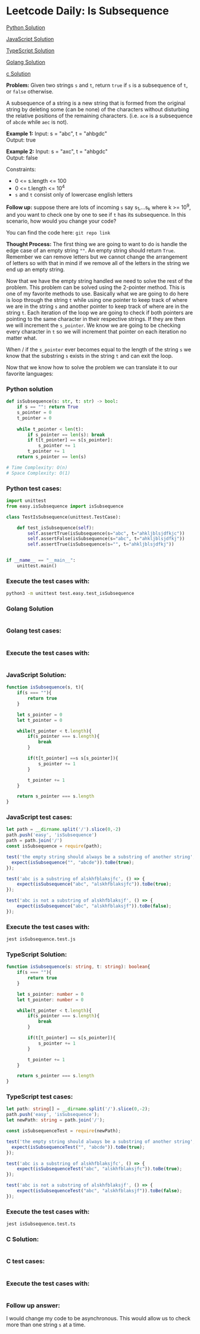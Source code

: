 # Leetcode Daily: Is Subsequence

[Python Solution](#python-solution)

[JavaScript Solution](#javascript-solution)

[TypeScript Solution](#typescript-solution)

[Golang Solution](#golang-solution)

[c Solution](#c-solution)

<strong>Problem:</strong> Given two strings `s` and `t`, return `true` if `s` is a subsequence of `t`, or `false` otherwise. 

A subsequence of a string is a new string that is formed from the original string by deleting some (can be none) of the characters without disturbing the relative positions of the remaining characters. (i.e. `ace` is a subsequence of `abcde` while `aec` is not).

<strong>Example 1:</strong> Input: s = "abc", t = "ahbgdc"
<br/>
Output: true

<strong>Example 2:</strong> Input: s = "axc", t = "ahbgdc"
<br/>
Output: false

Constraints:
- 0 <= s.length <= 100
- 0 <= t.length <= 10<sup>4</sup>
- `s` and `t` consist only of lowercase english letters

<strong>Follow up:</strong> suppose there are lots of incoming `s` say s<sub>1</sub>,...s<sub>k</sub> where k >= 10<sup>9</sup>, and you want to check one by one to see if `t` has its subsequence. In this scenario, how would you change your code?

You can find the code here: `git repo link`

<strong>Thought Process:</strong> The first thing we are going to want to do is handle the edge case of an empty string `""`. An empty string should return `True`. Remember we can remove letters but we cannot change the arrangement of letters so with that in mind if we remove all of the letters in the string we end up an empty string.

Now that we have the empty string handled we need to solve the rest of the problem. This problem can be solved using the 2-pointer method. This is one of my favorite methods to use. Basically what we are going to do here is loop through the string `t` while using one pointer to keep track of where we are in the string `s` and another pointer to keep track of where are in the string `t`. Each iteration of the loop we are going to check if both pointers are pointing to the same character in their respective strings. If they are then we will increment the `s_pointer`. We know we are going to be checking every character in `t` so we will increment that pointer on each iteration no matter what. 

When / if the `s_pointer` ever becomes equal to the length of the string `s` we know that the substring `s` exists in the string `t` and can exit the loop.

Now that we know how to solve the problem we can translate it to our favorite languages:

### Python solution

```python
def isSubsequence(s: str, t: str) -> bool:
    if s == "": return True
    s_pointer = 0
    t_pointer = 0
    
    while t_pointer < len(t):
        if s_pointer == len(s): break
        if t[t_pointer] == s[s_pointer]:
            s_pointer += 1
        t_pointer += 1
    return s_pointer == len(s)

# Time Complexity: O(n)
# Space Complexity: O(1)

```

### Python test cases:
```python
import unittest
from easy.isSubsequence import isSubsequence

class TestIsSubsequence(unittest.TestCase):

    def test_isSubsequence(self):
        self.assertTrue(isSubsequence(s="abc", t="ahkljblsjdfkjc"))
        self.assertFalse(isSubsequence(s="abc", t="ahkljblsjdfkj"))
        self.assertTrue(isSubsequence(s="", t="ahkljblsjdfkj"))


if __name__ == "__main__":
    unittest.main()
```

### Execute the test cases with: 
```bash
python3 -m unittest test.easy.test_isSubsequence
```

### Golang Solution
```golang

```

### Golang test cases:
```golang

```

### Execute the test cases with: 
```bash

```

### JavaScript Solution:
```javascript
function isSubsequence(s, t){
    if(s === ""){
        return true
    }

    let s_pointer = 0
    let t_pointer = 0

    while(t_pointer < t.length){
        if(s_pointer === s.length){
            break
        }

        if(t[t_pointer] ==s s[s_pointer]){
            s_pointer += 1
        }

        t_pointer += 1
    }

    return s_pointer === s.length
}
```

### JavaScript test cases:
```javascript
let path = __dirname.split('/').slice(0,-2)
path.push('easy', 'isSubsequence')
path = path.join('/')
const isSubsequence = require(path);

test('the empty string should always be a substring of another string', () => {
  expect(isSubsequence("", "abcde")).toBe(true);
});

test('abc is a substring of alskhfblaksjfc', () => {
    expect(isSubsequence("abc", "alskhfblaksjfc")).toBe(true);
});

test('abc is not a substring of alskhfblaksjf', () => {
    expect(isSubsequence("abc", "alskhfblaksjf")).toBe(false);
});
```

### Execute the test cases with: 
```bash
jest isSubsequence.test.js
```

### TypeScript Solution:
```typescript
function isSubsequence(s: string, t: string): boolean{
    if(s === ""){
        return true
    }

    let s_pointer: number = 0
    let t_pointer: number = 0

    while(t_pointer < t.length){
        if(s_pointer === s.length){
            break
        }

        if(t[t_pointer] == s[s_pointer]){
            s_pointer += 1
        }

        t_pointer += 1
    }

    return s_pointer === s.length
}
```

### TypeScript test cases:
```typescript
let path: string[] = __dirname.split('/').slice(0,-2);
path.push('easy', 'isSubsequence');
let newPath: string = path.join('/');

const isSubsequenceTest = require(newPath);

test('the empty string should always be a substring of another string', () => {
  expect(isSubsequenceTest("", "abcde")).toBe(true);
});

test('abc is a substring of alskhfblaksjfc', () => {
    expect(isSubsequenceTest("abc", "alskhfblaksjfc")).toBe(true);
});

test('abc is not a substring of alskhfblaksjf', () => {
    expect(isSubsequenceTest("abc", "alskhfblaksjf")).toBe(false);
});
```

### Execute the test cases with: 
```bash
jest isSubsequence.test.ts
```

### C Solution:
```c

```

### C test cases:
```c

```

### Execute the test cases with: 
```bash

```



### Follow up answer:

I would change my code to be asynchronous. This would allow us to check more than one string `s` at a time.
